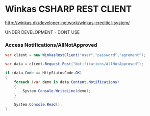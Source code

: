 Winkas CSHARP REST CLIENT
======================

http://winkas.dk/developer-network/winkas-creditiel-system/

UNDER DEVELOPMENT - DONT USE


### Access Notifications/AllNotApproved

```csharp
var client = new WinkasRestClient("user","password","agrement");

var data = client.Request.Post("Notifications/AllNotApproved");

if (data.Code == HttpStatusCode.OK)
{
    foreach (var demo in data.Content.Notifications)
    {
        System.Console.WriteLine(demo);
    }

    System.Console.Read();
}

```